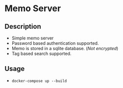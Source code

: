 # Memo Server

## Description

- Simple memo server
- Password based authentication supported.
- Memo is stored in a sqlite database. (_Not encrypted_)
- Tag based search supported.

## Usage

- `docker-compose up --build`
